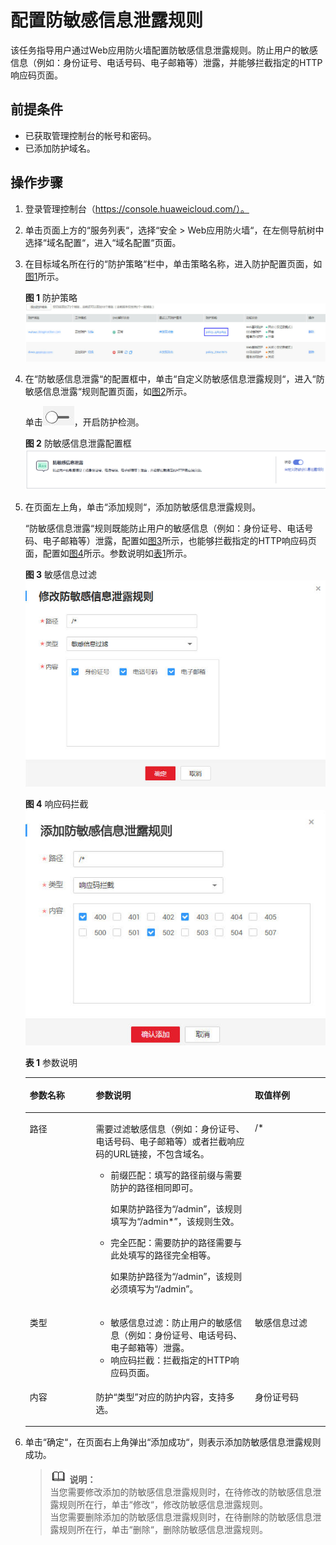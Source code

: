 # 配置防敏感信息泄露规则<a name="waf_01_0054"></a>

该任务指导用户通过Web应用防火墙配置防敏感信息泄露规则。防止用户的敏感信息（例如：身份证号、电话号码、电子邮箱等）泄露，并能够拦截指定的HTTP响应码页面。

## 前提条件<a name="section652119555377"></a>

-   已获取管理控制台的帐号和密码。
-   已添加防护域名。

## 操作步骤<a name="section27954597372"></a>

1.  登录管理控制台（https://console.huaweicloud.com/）。
2.  单击页面上方的“服务列表“，选择“安全  \>  Web应用防火墙“，在左侧导航树中选择“域名配置“，进入“域名配置“页面。
3.  在目标域名所在行的“防护策略“栏中，单击策略名称，进入防护配置页面，如[图1](#waf_01_0008_fig164792010154510)所示。

    **图 1**  防护策略<a name="waf_01_0008_fig164792010154510"></a>  
    ![](figures/防护策略.jpg "防护策略")

4.  在“防敏感信息泄露“的配置框中，单击“自定义防敏感信息泄露规则“，进入“防敏感信息泄露“规则配置页面，如[图2](#fig1257034345115)所示。

    单击![](figures/关闭图标.jpg)，开启防护检测。

    **图 2**  防敏感信息泄露配置框<a name="fig1257034345115"></a>  
    ![](figures/防敏感信息泄露配置框.png "防敏感信息泄露配置框")

5.  在页面左上角，单击“添加规则“，添加防敏感信息泄露规则。

    “防敏感信息泄露“规则既能防止用户的敏感信息（例如：身份证号、电话号码、电子邮箱等）泄露，配置如[图3](#fig64014201731)所示，也能够拦截指定的HTTP响应码页面，配置如[图4](#fig2821834371)所示。参数说明如[表1](#table1156133013104)所示。

    **图 3**  敏感信息过滤<a name="fig64014201731"></a>  
    ![](figures/敏感信息过滤.jpg "敏感信息过滤")

    **图 4**  响应码拦截<a name="fig2821834371"></a>  
    ![](figures/响应码拦截.jpg "响应码拦截")

    **表 1**  参数说明

    <a name="table1156133013104"></a>
    <table><thead align="left"><tr id="row856530161017"><th class="cellrowborder" valign="top" width="22%" id="mcps1.2.4.1.1"><p id="p956123071015"><a name="p956123071015"></a><a name="p956123071015"></a>参数名称</p>
    </th>
    <th class="cellrowborder" valign="top" width="53%" id="mcps1.2.4.1.2"><p id="p175793061016"><a name="p175793061016"></a><a name="p175793061016"></a>参数说明</p>
    </th>
    <th class="cellrowborder" valign="top" width="25%" id="mcps1.2.4.1.3"><p id="p165713031018"><a name="p165713031018"></a><a name="p165713031018"></a>取值样例</p>
    </th>
    </tr>
    </thead>
    <tbody><tr id="row9571630101014"><td class="cellrowborder" valign="top" width="22%" headers="mcps1.2.4.1.1 "><p id="p35773010108"><a name="p35773010108"></a><a name="p35773010108"></a>路径</p>
    </td>
    <td class="cellrowborder" valign="top" width="53%" headers="mcps1.2.4.1.2 "><p id="p1080314361368"><a name="p1080314361368"></a><a name="p1080314361368"></a>需要过滤敏感信息（例如：身份证号、电话号码、电子邮箱等）或者拦截响应码的URL链接，不包含域名。</p>
    <a name="ul20810143683616"></a><a name="ul20810143683616"></a><ul id="ul20810143683616"><li>前缀匹配：填写的路径前缀与需要防护的路径相同即可。<p id="p1682623653615"><a name="p1682623653615"></a><a name="p1682623653615"></a>如果防护路径为<span class="parmvalue" id="parmvalue178335366361"><a name="parmvalue178335366361"></a><a name="parmvalue178335366361"></a>“/admin”</span>，该规则填写为<span class="parmvalue" id="parmvalue1283710367365"><a name="parmvalue1283710367365"></a><a name="parmvalue1283710367365"></a>“/admin*”</span>，该规则生效。</p>
    </li><li>完全匹配：需要防护的路径需要与此处填写的路径完全相等。<p id="p1285333620361"><a name="p1285333620361"></a><a name="p1285333620361"></a>如果防护路径为<span class="parmvalue" id="parmvalue88609362364"><a name="parmvalue88609362364"></a><a name="parmvalue88609362364"></a>“/admin”</span>，该规则必须填写为<span class="parmvalue" id="parmvalue1586415365362"><a name="parmvalue1586415365362"></a><a name="parmvalue1586415365362"></a>“/admin”</span>。</p>
    </li></ul>
    </td>
    <td class="cellrowborder" valign="top" width="25%" headers="mcps1.2.4.1.3 "><p id="p4571630201011"><a name="p4571630201011"></a><a name="p4571630201011"></a>/*</p>
    </td>
    </tr>
    <tr id="row157103021019"><td class="cellrowborder" valign="top" width="22%" headers="mcps1.2.4.1.1 "><p id="p1157630191019"><a name="p1157630191019"></a><a name="p1157630191019"></a>类型</p>
    </td>
    <td class="cellrowborder" valign="top" width="53%" headers="mcps1.2.4.1.2 "><a name="ul26881320101620"></a><a name="ul26881320101620"></a><ul id="ul26881320101620"><li>敏感信息过滤：防止用户的敏感信息（例如：身份证号、电话号码、电子邮箱等）泄露。</li><li>响应码拦截：拦截指定的HTTP响应码页面。</li></ul>
    </td>
    <td class="cellrowborder" valign="top" width="25%" headers="mcps1.2.4.1.3 "><p id="p2572030191017"><a name="p2572030191017"></a><a name="p2572030191017"></a>敏感信息过滤</p>
    </td>
    </tr>
    <tr id="row657212281518"><td class="cellrowborder" valign="top" width="22%" headers="mcps1.2.4.1.1 "><p id="p1857319225155"><a name="p1857319225155"></a><a name="p1857319225155"></a>内容</p>
    </td>
    <td class="cellrowborder" valign="top" width="53%" headers="mcps1.2.4.1.2 "><p id="p10573822111515"><a name="p10573822111515"></a><a name="p10573822111515"></a>防护<span class="parmname" id="parmname115685152019"><a name="parmname115685152019"></a><a name="parmname115685152019"></a>“类型”</span>对应的防护内容，支持多选。</p>
    </td>
    <td class="cellrowborder" valign="top" width="25%" headers="mcps1.2.4.1.3 "><p id="p105731022101513"><a name="p105731022101513"></a><a name="p105731022101513"></a>身份证号码</p>
    </td>
    </tr>
    </tbody>
    </table>


1.  单击“确定“，在页面右上角弹出“添加成功“，则表示添加防敏感信息泄露规则成功。

    >![](public_sys-resources/icon-note.gif) **说明：**   
    >当您需要修改添加的防敏感信息泄露规则时，在待修改的防敏感信息泄露规则所在行，单击“修改“，修改防敏感信息泄露规则。  
    >当您需要删除添加的防敏感信息泄露规则时，在待删除的防敏感信息泄露规则所在行，单击“删除“，删除防敏感信息泄露规则。  


